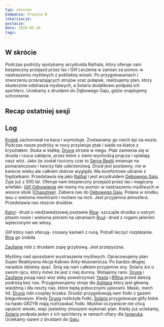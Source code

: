 ```yaml
---
typ: session
kampania: drużyna B
lokalizacje: 
postacie: 
data: 2024-05-26
tags: 
---
```

## W skrócie
Podczas podróży spotykamy arcydruida Rathala, który oferuje nam bezpieczny przejazd przez las i Glif Leczenia w zamian za pomoc w nastraszeniu myśliwych z pobliskiej wioski. Po przygotowaniach i stworzeniu przerażających strojów oraz pułapek, realizujemy plan, który skutecznie odstrasza myśliwych, a Solaris dodatkowo podpala ich spichlerz. Uciekamy z druidami do Dębowego Gaju, gdzie znajdujemy schronienie.
## Recap ostatniej sesji

## Log
[Krolek](../NPC/Krolek.md) zachorował na kaca i wymiotuje. Zostawiamy go niech śpi na wozie.
Podczas nasze podróży w nocy przylatuje ptak i siada na klatce z kryształem. Stuka w klatkę. [Druna](../postacie%20graczy/Druna.md) strzela w niego. Ptak zamienia się w druida i rzuca zaklęcie, przez które z ziemi wychodzą pnącza i oplatają nasz wóz. Jako że został rzucony czar to [Serce Bestii](../przedmioty/Serce%20Bestii.md) emanuje na pomarańczowo i tworzy fale uderzeniową. Druid jest postawny, nie w kwiecie wieku ale całkiem dobrze wygląda. Ma komfortowe ubranie z frędzelkami. Przedstawia się jako [Rathal](../NPC/Rathal.md) i jest arcydruidem [Dębowego Gaju](../lokacje/D%C4%99bowy%20Gaj.md). Żyje już z 500 lat. Oferuje nam bezpieczny przejazd przez las i magiczny artefakt- [Glif Odnowienia](../przedmioty/Glif%20Odnowienia.md) ale mamy mu pomóc w nastraszeniu myśliwych w wiosce obok ([Chasstree](../lokacje/Chasstree.md)). Zabiera nas do [Dębowego Gaju](../lokacje/D%C4%99bowy%20Gaj.md). Polana w środku lasu z wieloma menhirami i mchem na nich. Jest przyjemna atmosfera. Przedstawia nas reszcie druidów.

[Katyr](../NPC/Katyr.md)- druid o niedźwiedziowej postawie
[Rina](../NPC/Rina.md)- szczupła druidka o ostrym ptasim nosie i wieloma piórami na ubraniach
[Ryul](../NPC/Ryul.md)- druid z rogami jelenimi wplecionymi we włosy.

Glif który nam oferują- ciosany kamień z runą. Potrafi leczyć rozpłatanie. [Rina](../NPC/Rina.md) go zrobiła

[Zaufanie](../postacie%20graczy/Zaufanie.md) robi z druidami zupę grzybową. Jest przepyszna.

Myślimy nad sposobami wystraszenia myśliwych. Opracowujemy plan
Super Reaktywna Akcja Kałowo Anty-kłusownicza. Po bardzo długiej naradzie idziemy spać. Śnią się nam całkiem przyjemne sny. Solaris śni o swoim ojcu, który mówi że jest z niej dumny. 
Wstajemy rano. [Druna](../postacie%20graczy/Druna.md) i [Zaufanie](../postacie%20graczy/Zaufanie.md) psują nasz wóz żeby powstrzymać [Yasila](../NPC/Yasil.md) i [RIfina](../NPC/Rifin.md) przed dalszą podróżą bez nas. Przygotowujemy stroje dla [Ashtara](../postacie%20graczy/Ashtar.md) który jest główną wiedźmą i dla reszty nas, które będą pobocznymi upiorami. Maski, mech itd. [Druna](../postacie%20graczy/Druna.md) robi cosplay krzaka. Druidzi przygotowują nam fiolki z gazem biegunkowym. Kiedy [Druna](../postacie%20graczy/Druna.md) rozłożyła fiolki, [Solaris](../postacie%20graczy/Solaris.md) przygotowuje glify które na hasło GRZYB mają roztrzaskać fiolki. Myśliwi oczywiście nie chcą opuścić wioski, więc jesteśmy zmuszeni wykonać plan. Kiedy już uciekamy, [Solaris](../postacie%20graczy/Solaris.md) podpala jeden z ich spichlerzy w ramach ofiary dla [Ignaruka](../bogowie/Ignaruk.md). Uciekamy razem z druidami do [Gaju](../lokacje/D%C4%99bowy%20Gaj.md).

